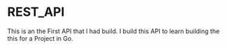 # REST_API

This is an the First API that I had build. I build this API to learn building the this for a Project in Go.
